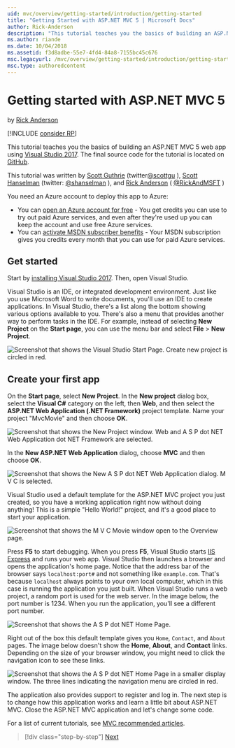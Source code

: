 ```yaml
---
uid: mvc/overview/getting-started/introduction/getting-started
title: "Getting Started with ASP.NET MVC 5 | Microsoft Docs"
author: Rick-Anderson
description: "This tutorial teaches you the basics of building an ASP.NET MVC 5 web app using Visual Studio 2017"
ms.author: riande
ms.date: 10/04/2018
ms.assetid: f3d8adbe-55e7-4fd4-84a8-7155bc45c676
msc.legacyurl: /mvc/overview/getting-started/introduction/getting-started
msc.type: authoredcontent
---
```

# Getting started with ASP.NET MVC 5

by [Rick Anderson](https://twitter.com/RickAndMSFT)

[!INCLUDE [consider RP](../../../../includes/razor.md)]

This tutorial teaches you the basics of building an ASP.NET MVC 5 web app using [Visual Studio 2017](https://visualstudio.microsoft.com/downloads/?utm_medium=microsoft&utm_source=learn.microsoft.com&utm_campaign=button+cta&utm_content=download+vs2017). The final source code for the tutorial is located on [GitHub](https://github.com/dotnet/AspNetDocs/tree/main/aspnet/mvc/overview/getting-started/introduction/sample/MvcMovie/MvcMovie).

This tutorial was written by [Scott Guthrie](https://weblogs.asp.net/scottgu/) (twitter[@scottgu](https://twitter.com/scottgu) ), [Scott Hanselman](http://www.hanselman.com/blog/) (twitter: [@shanselman](https://twitter.com/shanselman) ), and [Rick Anderson](https://twitter.com/RickAndMSFT) ( [@RickAndMSFT](https://twitter.com/#!/RickAndMSFT) )

You need an Azure account to deploy this app to Azure:

- You can [open an Azure account for free](https://azure.microsoft.com/pricing/free-trial/?WT.mc_id=A443DD604) - You get credits you can use to try out paid Azure services, and even after they're used up you can keep the account and use free Azure services.
- You can [activate MSDN subscriber benefits](https://azure.microsoft.com/pricing/member-offers/msdn-benefits-details/?WT.mc_id=A443DD604) - Your MSDN subscription gives you credits every month that you can use for paid Azure services.

## Get started

Start by [installing Visual Studio 2017](https://visualstudio.microsoft.com/downloads/?utm_medium=microsoft&utm_source=learn.microsoft.com&utm_campaign=button+cta&utm_content=download+vs2017). Then, open Visual Studio.

Visual Studio is an IDE, or integrated development environment. Just like you use Microsoft Word to write documents, you'll use an IDE to create applications. In Visual Studio, there's a list along the bottom showing various options available to you. There's also a menu that provides another way to perform tasks in the IDE. For example, instead of selecting **New Project** on the **Start page**, you can use the menu bar and select **File** > **New Project**.

![Screenshot that shows the Visual Studio Start Page. Create new project is circled in red.](getting-started/_static/image1.png)

## Create your first app

On the **Start page**, select **New Project**. In the **New project** dialog box, select the **Visual C#** category on the left, then **Web**, and then select the **ASP.NET Web Application (.NET Framework)** project template. Name your project "MvcMovie" and then choose **OK**.

![Screenshot that shows the New Project window. Web and A S P dot NET Web Application dot NET Framework are selected.](getting-started/_static/image2.png)

In the **New ASP.NET Web Application** dialog, choose **MVC** and then choose **OK**.

![Screenshot that shows the New A S P dot NET Web Application dialog. M V C is selected.](getting-started/_static/image3.png)

Visual Studio used a default template for the ASP.NET MVC project you just created, so you have a working application right now without doing anything! This is a simple "Hello World!" project, and it's a good place to start your application.

![Screenshot that shows the M V C Movie window open to the Overview page.](getting-started/_static/image4.png)

Press **F5** to start debugging. When you press **F5**, Visual Studio starts [IIS Express](/iis/extensions/introduction-to-iis-express/iis-express-overview) and runs your web app. Visual Studio then launches a browser and opens the application's home page. Notice that the address bar of the browser says `localhost:port#` and not something like `example.com`. That's because `localhost` always points to your own local computer, which in this case is running the application you just built. When Visual Studio runs a web project, a random port is used for the web server. In the image below, the port number is 1234. When you run the application, you'll see a different port number.

![Screenshot that shows the A S P dot NET Home Page.](getting-started/_static/image5.png)

Right out of the box this default template gives you `Home`, `Contact`, and `About` pages. The image below doesn't show the **Home**, **About**, and **Contact** links. Depending on the size of your browser window, you might need to click the navigation icon to see these links.

![Screenshot that shows the A S P dot NET Home Page in a smaller display window. The three lines indicating the navigation menu are circled in red.](getting-started/_static/image6.png)

The application also provides support to register and log in. The next step is to change how this application works and learn a little bit about ASP.NET MVC. Close the ASP.NET MVC application and let's change some code.

For a list of current tutorials, see [MVC recommended articles](../mvc-learning-sequence.md).

> [!div class="step-by-step"]
> [Next](adding-a-controller.md)
